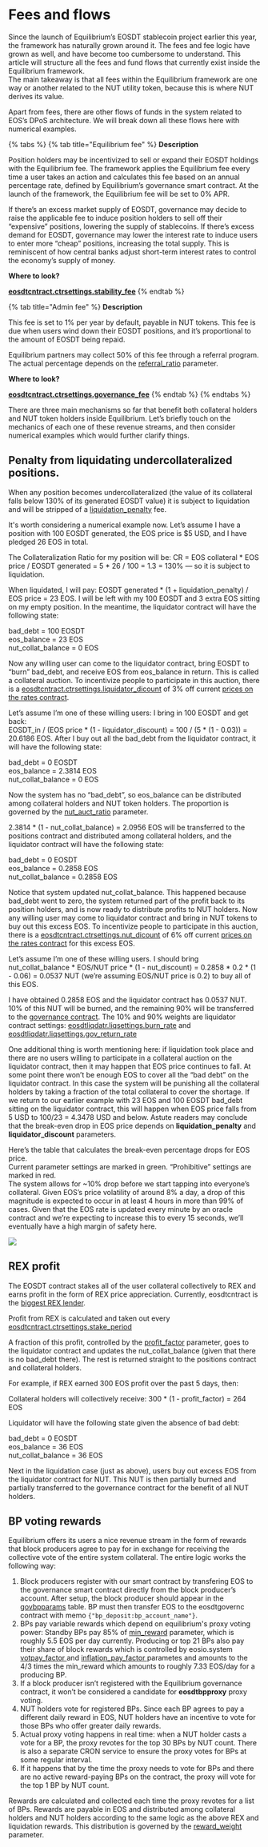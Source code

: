 # Fees and flows

Since the launch of Equilibrium’s EOSDT stablecoin project earlier this year, the framework has naturally grown around it. The fees and fee logic have grown as well, and have become too cumbersome to understand. This article will structure all the fees and fund flows that currently exist inside the Equilibrium framework.  
The main takeaway is that all fees within the Equilibrium framework are one way or another related to the NUT utility token, because this is where NUT derives its value.

Apart from fees, there are other flows of funds in the system related to EOS’s DPoS architecture. We will break down all these flows here with numerical examples.

{% tabs %}
{% tab title="Equilibrium fee" %}
**Description**

Position holders may be incentivized to sell or expand their EOSDT holdings with the Equilibrium fee. The framework applies the Equilibrium fee every time a user takes an action and calculates this fee based on an annual percentage rate, defined by Equilibrium’s governance smart contract. At the launch of the framework, the Equilibrium fee will be set to 0% APR.

If there’s an excess market supply of EOSDT, governance may decide to raise the applicable fee to induce position holders to sell off their “expensive” positions, lowering the supply of stablecoins. If there’s excess demand for EOSDT, governance may lower the interest rate to induce users to enter more “cheap” positions, increasing the total supply. This is reminiscent of how central banks adjust short-term interest rates to control the economy’s supply of money.

**Where to look?**

[**eosdtcntract.ctrsettings.stability\_fee**](https://bloks.io/account/eosdtcntract?loadContract=true&tab=Tables&account=eosdtcntract&scope=eosdtcntract&limit=100)
{% endtab %}

{% tab title="Admin fee" %}
**Description**

This fee is set to 1% per year by default, payable in NUT tokens. This fee is due when users wind down their EOSDT positions, and it’s proportional to the amount of EOSDT being repaid.

Equilibrium partners may collect 50% of this fee through a referral program. The actual percentage depends on the [referral\_ratio](https://bloks.io/account/eosdtcntract?loadContract=true&tab=Tables&account=eosdtcntract&scope=eosdtcntract&limit=100) parameter.

**Where to look?**

[**eosdtcntract.ctrsettings.governance\_fee**](https://bloks.io/account/eosdtcntract?loadContract=true&tab=Tables&account=eosdtcntract&scope=eosdtcntract&limit=100)
{% endtab %}
{% endtabs %}

There are three main mechanisms so far that benefit both collateral holders and NUT token holders inside Equilibrium. Let’s briefly touch on the mechanics of each one of these revenue streams, and then consider numerical examples which would further clarify things.

## **Penalty from liquidating undercollateralized positions.**

When any position becomes undercollateralized \(the value of its collateral falls below 130% of its generated EOSDT value\) it is subject to liquidation and will be stripped of a [liquidation\_penalty](https://bloks.io/account/eosdtcntract?loadContract=true&tab=Tables&account=eosdtcntract&scope=eosdtcntract&limit=100) fee.

It's worth considering a numerical example now. Let’s assume I have a position with 100 EOSDT generated, the EOS price is $5 USD, and I have pledged 26 EOS in total.

The Collateralization Ratio for my position will be: CR = EOS collateral \* EOS price / EOSDT generated = 5 \* 26 / 100 = 1.3 = 130% — so it is subject to liquidation.

When liquidated, I will pay: EOSDT generated \* \(1 + liquidation\_penalty\) / EOS price = 23 EOS. I will be left with my 100 EOSDT and 3 extra EOS sitting on my empty position. In the meantime, the liquidator contract will have the following state:

bad\_debt = 100 EOSDT  
eos\_balance = 23 EOS  
nut\_collat\_balance = 0 EOS

Now any willing user can come to the liquidator contract, bring EOSDT to “burn” bad\_debt, and receive EOS from eos\_balance in return. This is called a collateral auction. To incentivize people to participate in this auction, there is a [eosdtcntract.ctrsettings.liquidator\_dicount](https://bloks.io/account/eosdtcntract?loadContract=true&tab=Tables&account=eosdtcntract&scope=eosdtcntract&limit=100) of 3% off current [prices on the rates contract](https://bloks.io/account/eosdtorclize?loadContract=true&tab=Tables&account=eosdtorclize&scope=eosdtorclize&limit=100&table=orarates).

Let’s assume I’m one of these willing users: I bring in 100 EOSDT and get back:  
EOSDT\_in / \(EOS price \* \(1 - liquidator\_discount\) = 100 / \(5 \* \(1 - 0.03\)\) = 20.6186 EOS. After I buy out all the bad\_debt from the liquidator contract, it will have the following state:

bad\_debt = 0 EOSDT  
eos\_balance = 2.3814 EOS  
nut\_collat\_balance = 0 EOS

Now the system has no “bad\_debt”, so eos\_balance can be distributed among collateral holders and NUT token holders. The proportion is governed by the [nut\_auct\_ratio](https://bloks.io/account/eosdtcntract?loadContract=true&tab=Tables&account=eosdtcntract&scope=eosdtcntract&limit=100&table=ctrsettings) parameter.

2.3814 \* \(1 - nut\_collat\_balance\) = 2.0956 EOS will be transferred to the positions contract and distributed among collateral holders, and the liquidator contract will have the following state:

bad\_debt = 0 EOSDT  
eos\_balance = 0.2858 EOS  
nut\_collat\_balance = 0.2858 EOS

Notice that system updated nut\_collat\_balance. This happened because bad\_debt went to zero, the system returned part of the profit back to its position holders, and is now ready to distribute profits to NUT holders. Now any willing user may come to liquidator contract and bring in NUT tokens to buy out this excess EOS. To incentivize people to participate in this auction, there is a [eosdtcntract.ctrsettings.nut\_dicount](https://bloks.io/account/eosdtcntract?loadContract=true&tab=Tables&account=eosdtcntract&scope=eosdtcntract&limit=100) of 6% off current [prices on the rates contract](https://bloks.io/account/eosdtorclize?loadContract=true&tab=Tables&account=eosdtorclize&scope=eosdtorclize&limit=100&table=orarates) for this excess EOS.

Let’s assume I’m one of these willing users. I should bring nut\_collat\_balance \* EOS/NUT price \* \(1 - nut\_discount\) = 0.2858 \* 0.2 \* \(1 - 0.06\) = 0.0537 NUT \(we’re assuming EOS/NUT price is 0.2\) to buy all of this EOS.

I have obtained 0.2858 EOS and the liquidator contract has 0.0537 NUT. 10% of this NUT will be burned, and the remaining 90% will be transferred to the [governance contract](https://bloks.io/account/eosdtgovernc). The 10% and 90% weights are liquidator contract settings: [eosdtliqdatr.liqsettings.burn\_rate](https://bloks.io/account/eosdtliqdatr?loadContract=true&tab=Tables&account=eosdtliqdatr&scope=eosdtliqdatr&limit=100&table=liqsettings) and [eosdtliqdatr.liqsettings.gov\_return\_rate](https://bloks.io/account/eosdtliqdatr?loadContract=true&tab=Tables&account=eosdtliqdatr&scope=eosdtliqdatr&limit=100&table=liqsettings)

One additional thing is worth mentioning here: if liquidation took place and there are no users willing to participate in a collateral auction on the liquidator contract, then it may happen that EOS price continues to fall. At some point there won’t be enough EOS to cover all the “bad debt” on the liquidator contract. In this case the system will be punishing all the collateral holders by taking a fraction of the total collateral to cover the shortage. If we return to our earlier example with 23 EOS and 100 EOSDT bad\_debt sitting on the liquidator contract, this will happen when EOS price falls from 5 USD to 100/23 = 4.3478 USD and below. Astute readers may conclude that the break-even drop in EOS price depends on **liquidation\_penalty** and **liquidator\_discount** parameters.

Here’s the table that calculates the break-even percentage drops for EOS price.  
Current parameter settings are marked in green. “Prohibitive” settings are marked in red.  
The system allows for ~10% drop before we start tapping into everyone’s collateral. Given EOS’s price volatility of around 8% a day, a drop of this magnitude is expected to occur in at least 4 hours in more than 99% of cases. Given that the EOS rate is updated every minute by an oracle contract and we’re expecting to increase this to every 15 seconds, we’ll eventually have a high margin of safety here.

![](../.gitbook/assets/image%20%289%29.png)

## **REX profit**

The EOSDT contract stakes all of the user collateral collectively to REX and earns profit in the form of REX price appreciation. Currently, eosdtcntract is the [biggest REX lender](https://eosauthority.com/rex/statistics?network=eos).

Profit from REX is calculated and taken out every [eosdtcntract.ctrsettings.stake\_period ](https://bloks.io/account/eosdtcntract?loadContract=true&tab=Tables&account=eosdtcntract&scope=eosdtcntract&limit=100)

A fraction of this profit, controlled by the [profit\_factor](https://bloks.io/account/eosdtcntract?loadContract=true&tab=Tables&account=eosdtcntract&scope=eosdtcntract&limit=100&table=ctrsettings) parameter, goes to the liquidator contract and updates the nut\_collat\_balance \(given that there is no bad\_debt there\). The rest is returned straight to the positions contract and collateral holders.

For example, if REX earned 300 EOS profit over the past 5 days, then:

Collateral holders will collectively receive: 300 \* \(1 - profit\_factor\) = 264 EOS

Liquidator will have the following state given the absence of bad debt:

bad\_debt = 0 EOSDT  
eos\_balance = 36 EOS  
nut\_collat\_balance = 36 EOS

Next in the liquidation case \(just as above\), users buy out excess EOS from the liquidator contract for NUT. This NUT is then partially burned and partially transferred to the governance contract for the benefit of all NUT holders.

## **BP voting rewards**

Equilibrium offers its users a nice revenue stream in the form of rewards that block producers agree to pay for in exchange for receiving the collective vote of the entire system collateral. The entire logic works the following way:

1. Block producers register with our smart contract by transfering EOS to the governance smart contract directly from the block producer’s account. After setup, the block producer should appear in the [govbpparams](https://bloks.io/account/eosdtgovernc?loadContract=true&tab=Tables&account=eosdtgovernc&scope=eosdtgovernc&limit=100&action=bpregister&table=govbpparams) table. BP must then transfer EOS to the eosdtgovernc contract with memo `{"bp_deposit:bp_account_name"}`.  
2. BPs pay variable rewards which depend on equilibrium's proxy voting power: Standby BPs pay 85% of [min\_reward](https://bloks.io/account/eosdtgovernc?loadContract=true&tab=Tables&account=eosdtgovernc&scope=eosdtgovernc&limit=100&table=govparams) parameter, which is roughly 5.5 EOS per day currently. Producing or top 21 BPs also pay their share of block rewards which is controlled by eosio.system [votpay\_factor ](https://bloks.io/account/eosio?loadContract=true&tab=Tables&account=eosio&scope=eosio&limit=100&table=global4)and [inflation\_pay\_factor ](https://bloks.io/account/eosio?loadContract=true&tab=Tables&account=eosio&scope=eosio&limit=100&table=global4)parametes and amounts to the 4/3 times the min\_reward which amounts to roughly 7.33 EOS/day for a producing BP.
3. If a block producer isn’t registered with the Equilibrium governance contract, it won’t be considered a candidate for **eosdtbpproxy** proxy voting.
4. NUT holders vote for registered BPs. Since each BP agrees to pay a different daily reward in EOS, NUT holders have an incentive to vote for those BPs who offer greater daily rewards.
5. Actual proxy voting happens in real time: when a NUT holder casts a vote for a BP, the proxy revotes for the top 30 BPs by NUT count. There is also a separate CRON service to ensure the proxy votes for BPs at some regular interval.
6. If it happens that by the time the proxy needs to vote for BPs and there are no active reward-paying BPs on the contract, the proxy will vote for the top 1 BP by NUT count. 

Rewards are calculated and collected each time the proxy revotes for a list of BPs. Rewards are payable in EOS and distributed among collateral holders and NUT holders according to the same logic as the above REX and liquidation rewards. This distribution is governed by the [reward\_weight](https://bloks.io/account/eosdtgovernc?loadContract=true&tab=Tables&account=eosdtgovernc&scope=eosdtgovernc&limit=100&table=govsettings) parameter.


